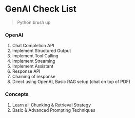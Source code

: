 # GenAI Check List

> Python brush up

### OpenAI

1. Chat Completion API
2. Implement Structured Output
3. Implement Tool Calling
4. Implement Streaming
5. Implement Assistant
6. Response API
7. Chaining of response
8. Direct using OpenAI, Basic RAG setup (chat on top of PDF)

### Concepts

1. Learn all Chunking & Retrieval Strategy
2. Basic & Advanced Prompting Techniques
